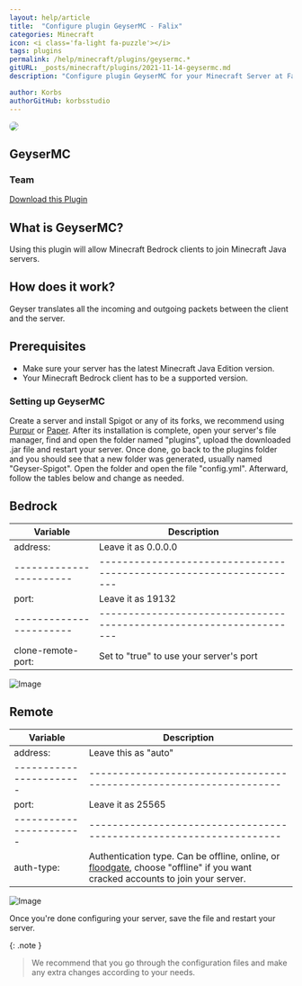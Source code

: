 ```yaml
---
layout: help/article
title:  "Configure plugin GeyserMC - Falix"
categories: Minecraft
icon: <i class='fa-light fa-puzzle'></i>
tags: plugins
permalink: /help/minecraft/plugins/geysermc.*
gitURL: _posts/minecraft/plugins/2021-11-14-geysermc.md
description: "Configure plugin GeyserMC for your Minecraft Server at Falix"

author: Korbs
authorGitHub: korbsstudio
---
```


<div class="install-plugin">
    <img style="border-radius: 7px;" src="/assets/images/posts/plugins/geysermc/plugin-icon.png">
    <h2>GeyserMC</h2>
    <h3>Team</h3>
    <a href="https://ci.opencollab.dev//job/GeyserMC/job/Geyser/job/master/lastSuccessfulBuild/artifact/bootstrap/spigot/target/Geyser-Spigot.jar">Download this Plugin</a>
</div>

## What is GeyserMC?

Using this plugin will allow Minecraft Bedrock clients to join Minecraft Java servers.

## How does it work?

Geyser translates all the incoming and outgoing packets between the client and the server.

## Prerequisites

- Make sure your server has the latest Minecraft Java Edition version.
- Your Minecraft Bedrock client has to be a supported version.

### Setting up GeyserMC

Create a server and install Spigot or any of its forks, we recommend using [Purpur](https://purpur.pl3x.net) or [Paper](https://papermc.io). After its installation is complete, open your server's file manager, find and open the folder named "plugins", upload the downloaded .jar file and restart your server. Once done, go back to the plugins folder and you should see that a new folder was generated, usually named "Geyser-Spigot". Open the folder and open the file "config.yml". Afterward, follow the tables below and change as needed.

## Bedrock

|Variable               |Description                                                        |
|-----------------------|-------------------------------------------------------------------|
|address:               |Leave it as 0.0.0.0                                                |
|-----------------------|-------------------------------------------------------------------|
|port:                  |Leave it as 19132                                                  |
|-----------------------|-------------------------------------------------------------------|
|clone-remote-port:     |Set to "true" to use your server's port                              |

![Image](/assets/images/posts/plugins/geysermc/bedrock-config.png)

## Remote

|Variable               |Description                                                        |
|-----------------------|-------------------------------------------------------------------|
|address:               |Leave this as "auto"                                               |
|-----------------------|-------------------------------------------------------------------|
|port:                  |Leave it as 25565                                                      |
|-----------------------|-------------------------------------------------------------------|
|auth-type:             |Authentication type. Can be offline, online, or [floodgate](https://github.com/GeyserMC/Geyser/wiki/Floodgate), choose "offline" if you want cracked accounts to join your server.

![Image](/assets/images/posts/plugins/geysermc/remote-config.png)

Once you're done configuring your server, save the file and restart your server.

{: .note }
> We recommend that you go through the configuration files and make any extra changes according to your needs.
